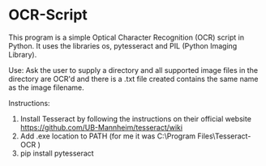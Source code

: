 # OCR-Script
This program is a simple Optical Character Recognition (OCR) script in Python. It uses the libraries os, pytesseract and PIL (Python Imaging Library).

Use:
Ask the user to supply a directory and all supported image files in the directory are OCR'd and there is a .txt file created contains the same name as the image filename.

Instructions:
1. Install Tesseract by following the instructions on their official website https://github.com/UB-Mannheim/tesseract/wiki
2. Add .exe location to PATH (for me it was C:\Program Files\Tesseract-OCR )
3. pip install pytesseract
